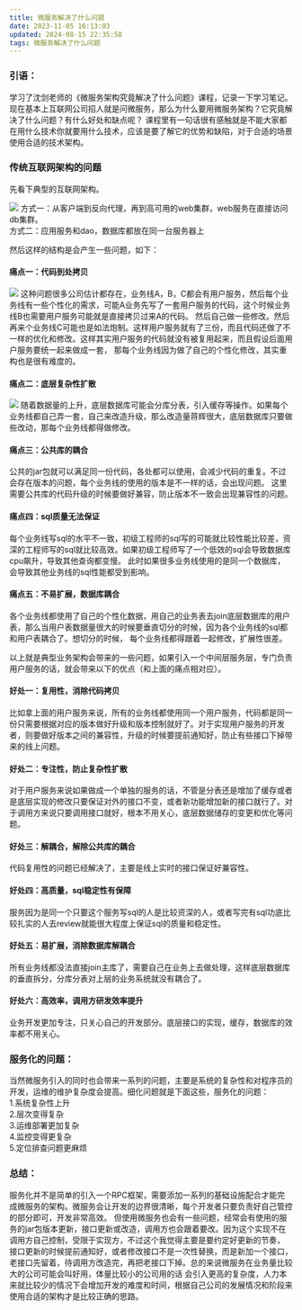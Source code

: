 ```yaml
---
title: 微服务解决了什么问题
date: 2023-11-05 16:13:03
updated: 2024-08-15 22:35:58
tags: 微服务解决了什么问题
---
```

### 引语：
学习了沈剑老师的《微服务架构究竟解决了什么问题》课程，记录一下学习笔记。
现在基本上互联网公司招人就是问微服务，那么为什么要用微服务架构？它究竟解决了什么问题？有什么好处和缺点呢？
课程里有一句话很有感触就是不能大家都在用什么技术你就要用什么技术，应该是要了解它的优势和缺陷，对于合适的场景使用合适的技术架构。

### 传统互联网架构的问题
先看下典型的互联网架构。

![](https://p3-juejin.byteimg.com/tos-cn-i-k3u1fbpfcp/9d47f31fd4764b6ba4956ebe586bf574~tplv-k3u1fbpfcp-zoom-1.image)
方式一：从客户端到反向代理，再到高可用的web集群，web服务在直接访问db集群。  
方式二：应用服务和dao，数据库都放在同一台服务器上  

然后这样的结构是会产生一些问题，如下：  
#### 痛点一：代码到处拷贝  
![](https://p3-juejin.byteimg.com/tos-cn-i-k3u1fbpfcp/53c608b98fb848c08af30b3732c89dc7~tplv-k3u1fbpfcp-zoom-1.image)
这种问题很多公司估计都存在，业务线A，B，C都会有用户服务，然后每个业务线有一些个性化的需求，可能A业务先写了一套用户服务的代码，这个时候业务线B也需要用户服务可能就是直接拷贝过来A的代码。
然后自己做一些修改。然后再来个业务线C可能也是如法炮制。这样用户服务就有了三份，而且代码还做了不一样的优化和修改。这样其实用户服务的代码就没有被复用起来，而且假设后面用户服务要统一起来做成一套，
那每个业务线因为做了自己的个性化修改，其实重构也是很有难度的。

#### 痛点二：底层复杂性扩散
![](https://p3-juejin.byteimg.com/tos-cn-i-k3u1fbpfcp/df2e8bc11baf40f287b68cae7a84efb0~tplv-k3u1fbpfcp-zoom-1.image)
随着数据量的上升，底层数据库可能会分库分表，引入缓存等操作。如果每个业务线都自己弄一套，自己来改造升级，那么改造量蒋辉很大，底层数据库只要做些改动，那每个业务线都得做修改。

#### 痛点三：公共库的耦合
公共的jar包就可以满足同一份代码，各处都可以使用，会减少代码的重复。不过会存在版本的问题，每个业务线的使用的版本是不一样的话，会出现问题。
这里需要公共库的代码升级的时候要做好兼容，防止版本不一致会出现兼容性的问题。

#### 痛点四：sql质量无法保证
每个业务线写sql的水平不一致，初级工程师的sql写的可能就比较性能比较差，资深的工程师写的sql就比较高效。如果初级工程师写了一个低效的sql会导致数据库cpu飙升，导致其他查询都变慢。
此时如果很多业务线使用的是同一个数据库，会导致其他业务线的sql性能都受到影响。

#### 痛点五：不易扩展，数据库耦合
各个业务线都使用了自己的个性化数据，用自己的业务表去join底层数据库的用户表，那么当用户表数据量很大的时候要垂直切分的时候，因为各个业务线的sql都和用户表耦合了。想切分的时候，
每个业务线都得跟着一起修改，扩展性很差。

以上就是典型业务架构会带来的一些问题，如果引入一个中间层服务层，专门负责用户服务的话，就会带来以下的优点（和上面的痛点相对应）。

#### 好处一：复用性，消除代码拷贝
比如拿上面的用户服务来说，所有的业务线都使用同一个用户服务，代码都是同一份只需要根据对应的版本做好升级和版本控制就好了。对于实现用户服务的开发者，则要做好版本之间的兼容性，升级的时候要提前通知好，防止有些接口下掉带来的线上问题。

#### 好处二：专注性，防止复杂性扩散  
对于用户服务来说如果做成一个单独的服务的话，不管是分表还是增加了缓存或者是底层实现的修改只要保证对外的接口不变，或者新功能增加新的接口就行了。对于调用方来说只要调用接口就好，根本不用关心，底层数据储存的变更和优化等问题。

#### 好处三：解耦合，解除公共库的耦合  
代码复用性的问题已经解决了，主要是线上实时的接口保证好兼容性。

#### 好处四：高质量，sql稳定性有保障  
服务因为是同一个只要这个服务写sql的人是比较资深的人，或者写完有sql功底比较扎实的人去review就能很大程度上保证sql的质量和稳定性。

#### 好处五：易扩展，消除数据库解耦合  
所有业务线都没法直接join主库了，需要自己在业务上去做处理，这样底层数据库的垂直拆分，分库分表对上层的业务系统就没有耦合了。

#### 好处六：高效率，调用方研发效率提升  
业务开发更加专注，只关心自己的开发部分。底层接口的实现，缓存，数据库的效率都不用关心。

### 服务化的问题：
当然微服务引入的同时也会带来一系列的问题，主要是系统的复杂性和对程序员的开发，运维的维护复杂度会提高。细化问题就是下面这些，服务化的问题：  
1.系统复杂性上升  
2.层次变得复杂  
3.运维部署更加复杂  
4.监控变得更复杂  
5.定位排查问题更麻烦  

### 总结：
服务化并不是简单的引入一个RPC框架，需要添加一系列的基础设施配合才能完成微服务的架构。微服务会让开发的边界很清晰，每个开发者只要负责好自己管控的部分即可，开发非常高效。
但使用微服务也会有一些问题，经常会有使用的服务的jar包版本更新，接口更新或改造，调用方也会跟着要改。因为这个实现不在调用方自己控制，受限于实现方，不过这个我觉得主要是要约定好更新的节奏，
接口更新的时候提前通知好，或者修改接口不是一次性替换，而是新加一个接口，老接口先留着，待调用方改造完，再把老接口下掉。总的来说微服务在业务量比较大的公司可能会叫好用，体量比较小的公司用的话
会引入更高的复杂度，人力本来就比较少的情况下会增加开发的难度和时间，根据自己公司的发展情况和阶段来使用合适的架构才是比较正确的思路。
